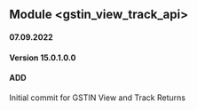 ## Module <gstin_view_track_api>

#### 07.09.2022
#### Version 15.0.1.0.0
#### ADD
Initial commit for GSTIN View and Track Returns



